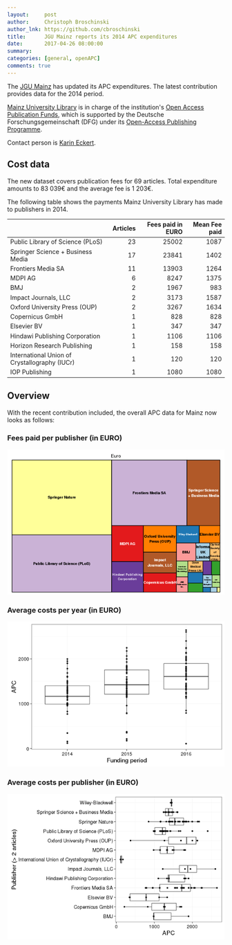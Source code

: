 ```yaml
---
layout:     post
author:     Christoph Broschinski
author_lnk: https://github.com/cbroschinski
title:      JGU Mainz reports its 2014 APC expenditures
date:       2017-04-26 08:00:00
summary:    
categories: [general, openAPC]
comments: true
---
```




The [JGU Mainz](https://www.uni-mainz.de/eng/) has updated its APC expenditures. The latest contribution provides data for the 2014 period.

[Mainz University Library](https://www.ub.uni-mainz.de/) is in charge of the institution's [Open Access Publication Funds](https://www.openaccess.uni-mainz.de/publikationsfonds-der-jgu/),
which is supported by the Deutsche Forschungsgemeinschaft (DFG) under its [Open-Access Publishing Programme](http://www.dfg.de/en/research_funding/programmes/infrastructure/lis/funding_opportunities/open_access/).

Contact person is [Karin Eckert](mailto:K.Eckert@ub.uni-mainz.de).

## Cost data



The new dataset covers publication fees for 69 articles. Total expenditure amounts to 83 039€ and the average fee is 1 203€.

The following table shows the payments Mainz University Library has made to publishers in 2014.


|                                              | Articles| Fees paid in EURO| Mean Fee paid|
|:---------------------------------------------|--------:|-----------------:|-------------:|
|Public Library of Science (PLoS)              |       23|             25002|          1087|
|Springer Science + Business Media             |       17|             23841|          1402|
|Frontiers Media SA                            |       11|             13903|          1264|
|MDPI AG                                       |        6|              8247|          1375|
|BMJ                                           |        2|              1967|           983|
|Impact Journals, LLC                          |        2|              3173|          1587|
|Oxford University Press (OUP)                 |        2|              3267|          1634|
|Copernicus GmbH                               |        1|               828|           828|
|Elsevier BV                                   |        1|               347|           347|
|Hindawi Publishing Corporation                |        1|              1106|          1106|
|Horizon Research Publishing                   |        1|               158|           158|
|International Union of Crystallography (IUCr) |        1|               120|           120|
|IOP Publishing                                |        1|              1080|          1080|

## Overview

With the recent contribution included, the overall APC data for Mainz now looks as follows:

### Fees paid per publisher (in EURO)

![plot of chunk tree_mainz_2017_04_26_full](/figure/tree_mainz_2017_04_26_full-1.png)

###  Average costs per year (in EURO)

![plot of chunk box_mainz_2017_04_26_year_full](/figure/box_mainz_2017_04_26_year_full-1.png)

###  Average costs per publisher (in EURO)

![plot of chunk box_mainz_2017_04_26_publisher_full](/figure/box_mainz_2017_04_26_publisher_full-1.png)
